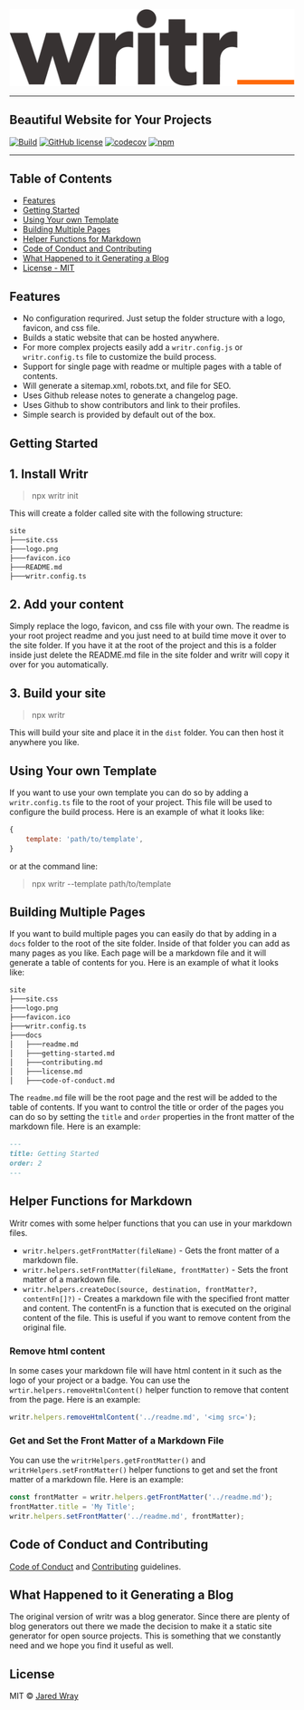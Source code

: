 ![Writr](site/logo.png)

---

## Beautiful Website for Your Projects
[![Build](https://github.com/jaredwray/writr/actions/workflows/tests.yml/badge.svg)](https://github.com/jaredwray/writr/actions/workflows/tests.yml)
[![GitHub license](https://img.shields.io/github/license/jaredwray/writr)](https://github.com/jaredwray/writr/blob/master/LICENSE)
[![codecov](https://codecov.io/gh/jaredwray/writr/branch/master/graph/badge.svg?token=1YdMesM07X)](https://codecov.io/gh/jaredwray/writr)
[![npm](https://img.shields.io/npm/dm/writr)](https://npmjs.com/package/writr)

---
## Table of Contents
- [Features](#features)
- [Getting Started](#getting-started)
- [Using Your own Template](#using-your-own-template)
- [Building Multiple Pages](#building-multiple-pages)
- [Helper Functions for Markdown](#helper-functions-for-markdown)
- [Code of Conduct and Contributing](#code-of-conduct-and-contributing)
- [What Happened to it Generating a Blog](#what-happened-to-it-generating-a-blog)
- [License - MIT](#license)

## Features
* No configuration requrired. Just setup the folder structure with a logo, favicon, and css file. 
* Builds a static website that can be hosted anywhere.
* For more complex projects easily add a `writr.config.js` or `writr.config.ts` file to customize the build process.
* Support for single page with readme or multiple pages with a table of contents.
* Will generate a sitemap.xml, robots.txt, and  file for SEO.
* Uses Github release notes to generate a changelog page.
* Uses Github to show contributors and link to their profiles.
* Simple search is provided by default out of the box. 

## Getting Started 

## 1. Install Writr

> npx writr init

This will create a folder called site with the following structure:

```
site
├───site.css
├───logo.png
├───favicon.ico
├───README.md
├───writr.config.ts
```

## 2. Add your content

Simply replace the logo, favicon, and css file with your own. The readme is your root project readme and you just need to at build time move it over to the site folder. If you have it at the root of the project and this is a folder inside just delete the  README.md file in the site folder and writr will copy it over for you automatically.

## 3. Build your site

> npx writr

This will build your site and place it in the `dist` folder. You can then host it anywhere you like.

## Using Your own Template

If you want to use your own template you can do so by adding a `writr.config.ts` file to the root of your project. This file will be used to configure the build process. Here is an example of what it looks like:

```js
{
    template: 'path/to/template',
}
```

or at the command line:

> npx writr --template path/to/template

## Building Multiple Pages

If you want to build multiple pages you can easily do that by adding in a `docs` folder to the root of the site folder. Inside of that folder you can add as many pages as you like. Each page will be a markdown file and it will generate a table of contents for you. Here is an example of what it looks like:

```
site
├───site.css
├───logo.png
├───favicon.ico
├───writr.config.ts
├───docs
│   ├───readme.md
│   ├───getting-started.md
│   ├───contributing.md
│   ├───license.md
│   ├───code-of-conduct.md
```

The `readme.md` file will be the root page and the rest will be added to the table of contents. If you want to control the title or order of the pages you can do so by setting the `title` and `order` properties in the front matter of the markdown file. Here is an example:

```md
---
title: Getting Started
order: 2
---
```

## Helper Functions for Markdown

Writr comes with some helper functions that you can use in your markdown files.
* `writr.helpers.getFrontMatter(fileName)` - Gets the front matter of a markdown file.
* `writr.helpers.setFrontMatter(fileName, frontMatter)` - Sets the front matter of a markdown file.
* `writr.helpers.createDoc(source, destination, frontMatter?, contentFn[]?)` - Creates a markdown file with the specified front matter and content. The contentFn is a function that is executed on the original content of the file. This is useful if you want to remove content from the original file.

### Remove html content

In some cases your markdown file will have html content in it such as the logo of your project or a badge. You can use the `wrtir.helpers.removeHtmlContent()` helper function to remove that content from the page. Here is an example:

```js
writr.helpers.removeHtmlContent('../readme.md', '<img src=');
```

### Get and Set the Front Matter of a Markdown File

You can use the `writrHelpers.getFrontMatter()` and `writrHelpers.setFrontMatter()` helper functions to get and set the front matter of a markdown file. Here is an example:

```js
const frontMatter = writr.helpers.getFrontMatter('../readme.md');
frontMatter.title = 'My Title';
writr.helpers.setFrontMatter('../readme.md', frontMatter);
```

## Code of Conduct and Contributing
[Code of Conduct](CODE_OF_CONDUCT.md) and [Contributing](CONTRIBUTING.md) guidelines.

## What Happened to it Generating a Blog

The original version of writr was a blog generator. Since there are plenty of blog generators out there we made the decision to make it a static site generator for open source projects. This is something that we constantly need and we hope you find it useful as well.

## License

MIT © [Jared Wray](https://jaredwray.com)
